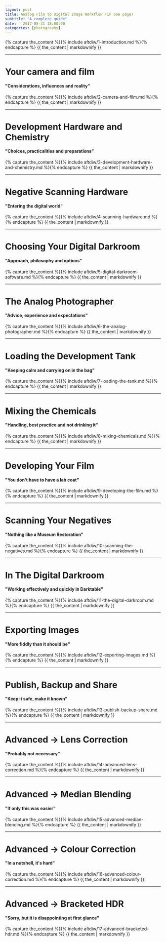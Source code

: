 ```yaml
---
layout: post
title: Analog Film to Digital Image Workflow (in one page)
subtitle: "A complete guide"
date:   2017-08-31 18:00:00
categories: [photography]
---
```


{% capture the_content %}{% include aftdiw/1-introduction.md %}{% endcapture %}
{{ the_content | markdownify }}

---

# Your camera and film

#### "Considerations, influences and reality"

{% capture the_content %}{% include aftdiw/2-camera-and-film.md %}{% endcapture %}
{{ the_content | markdownify }}

---

# Development Hardware and Chemistry

#### "Choices, practicalities and preparations"

{% capture the_content %}{% include aftdiw/3-development-hardware-and-chemistry.md %}{% endcapture %}
{{ the_content | markdownify }}

---

# Negative Scanning Hardware

#### "Entering the digital world"

{% capture the_content %}{% include aftdiw/4-scanning-hardware.md %}{% endcapture %}
{{ the_content | markdownify }}

---

# Choosing Your Digital Darkroom

#### "Approach, philosophy and options"

{% capture the_content %}{% include aftdiw/5-digital-darkroom-software.md %}{% endcapture %}
{{ the_content | markdownify }}

---

# The Analog Photographer

#### "Advice, experience and expectations"

{% capture the_content %}{% include aftdiw/6-the-analog-photographer.md %}{% endcapture %}
{{ the_content | markdownify }}

---

# Loading the Development Tank

#### "Keeping calm and carrying on in the bag"

{% capture the_content %}{% include aftdiw/7-loading-the-tank.md %}{% endcapture %}
{{ the_content | markdownify }}

---

# Mixing the Chemicals

#### "Handling, best practice and not drinking it"

{% capture the_content %}{% include aftdiw/8-mixing-chemicals.md %}{% endcapture %}
{{ the_content | markdownify }}

---

# Developing Your Film

#### "You don't have to have a lab coat"

{% capture the_content %}{% include aftdiw/9-developing-the-film.md %}{% endcapture %}
{{ the_content | markdownify }}

---

# Scanning Your Negatives

#### "Nothing like a Museum Restoration"

{% capture the_content %}{% include aftdiw/10-scanning-the-negatives.md %}{% endcapture %}
{{ the_content | markdownify }}

---

# In The Digital Darkroom

#### "Working effectively and quickly in Darktable"

{% capture the_content %}{% include aftdiw/11-the-digital-darkroom.md %}{% endcapture %}
{{ the_content | markdownify }}

---

# Exporting Images

#### "More fiddly than it should be"

{% capture the_content %}{% include aftdiw/12-exporting-images.md %}{% endcapture %}
{{ the_content | markdownify }}

---

# Publish, Backup and Share

#### "Keep it safe, make it known"

{% capture the_content %}{% include aftdiw/13-publish-backup-share.md %}{% endcapture %}
{{ the_content | markdownify }}

---

# Advanced -> Lens Correction

#### "Probably not necessary"

{% capture the_content %}{% include aftdiw/14-advanced-lens-correction.md %}{% endcapture %}
{{ the_content | markdownify }}

---

# Advanced -> Median Blending

#### "If only this was easier"

{% capture the_content %}{% include aftdiw/15-advanced-median-blending.md %}{% endcapture %}
{{ the_content | markdownify }}

---

# Advanced -> Colour Correction

#### "In a nutshell, it's hard"

{% capture the_content %}{% include aftdiw/16-advanced-colour-correction.md %}{% endcapture %}
{{ the_content | markdownify }}

---

# Advanced -> Bracketed HDR

#### "Sorry, but it is disappointing at first glance"

{% capture the_content %}{% include aftdiw/17-advanced-bracketed-hdr.md %}{% endcapture %}
{{ the_content | markdownify }}
